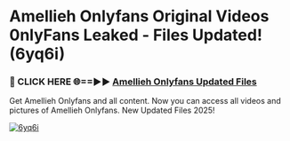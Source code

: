# Amellieh Onlyfans Original Videos 0nlyFans Leaked - Files Updated! (6yq6i)

<h3>🔴 CLICK HERE 🌐==►► <a href="https://tinyurl.com/ehrbuxhb" rel="nofollow">Amellieh Onlyfans Updated Files</a></h3>

Get Amellieh Onlyfans and all content. Now you can access all videos and pictures of Amellieh Onlyfans. New Updated Files 2025!

[![6yq6i](https://i.imgur.com/lVYEuWS.gif)](https://tinyurl.com/ehrbuxhb)

